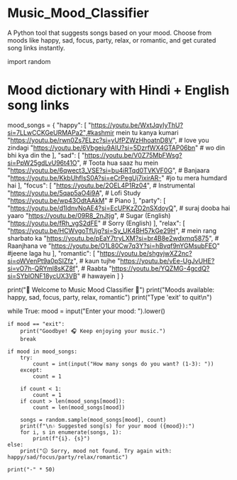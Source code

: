 # Music_Mood_Classifier
A Python tool that suggests songs based on your mood. Choose from moods like happy, sad, focus, party, relax, or romantic, and get curated song links instantly.

import random

# Mood dictionary with Hindi + English song links
mood_songs = {
    "happy": [
        "https://youtu.be/WxtJqyIyThU?si=7LLwCCKGeURMAPa2",#kashmir mein tu kanya kumari
       "https://youtu.be/rwn0Zs7ELzc?si=yUfPZWzHhoatnD8V",  # love you zindagi
        "https://youtu.be/6Vbgeiu9AIU?si=5DzrfWX4GTAP06bn"   # wo din bhi kya din the
    ],
    "sad": [
        "https://youtu.be/V0Z75MbFWsg?si=PpW25gdLvU96t41O",  # Toota hua saaz hu mein
        "https://youtu.be/6qwect3_VSE?si=bu4iRTqd0TVKVF0G",  # Banjaara
        "https://youtu.be/KkbUhfIsS0A?si=eCrPegUj7ixirAR-"   #jo tu mera humdard hai
    ],
    "focus": [
        "https://youtu.be/2OEL4P1Rz04",  # Instrumental
        "https://youtu.be/5qap5aO4i9A",  # Lofi Study
        "https://youtu.be/wp43OdtAAkM"   # Piano
    ],
    "party": [
        "https://youtu.be/d1ldnvNoAE4?si=EcUPKzZO2nSXdoyQ",  # suraj dooba hai yaaro
        "https://youtu.be/09R8_2nJtjg",  # Sugar (English)
        "https://youtu.be/fRh_vgS2dFE"   # Sorry (English)
    ],
    "relax": [
        "https://youtu.be/HCWvgoTfUjg?si=Sy_UK4BH57kGe29H",  # mein rang sharbato ka
        "https://youtu.be/pEaY7tryLXM?si=br4B8e2wdxmq5875",  # Raanjhana ve
        "https://youtu.be/O1L80Cw7q3Y?si=hBvqf9nYGMsubFEO"   #jeene laga hu
    ],
    "romantic": [
        "https://youtu.be/shgvjwXZ2nc?si=oWVenPt9a0pSIZfz",  # kaun tujhe
        "https://youtu.be/vEe-UgJvUHE?si=vO7h-QRYml8sKZ8f",  # Raabta
        "https://youtu.be/YQZMG-4gcdQ?si=SYblONF18ycUX3VB"   # hawayein
    ]
}

print("🎵 Welcome to Music Mood Classifier 🎵")
print("Moods available: happy, sad, focus, party, relax, romantic")
print("Type 'exit' to quit\n")

while True:
    mood = input("Enter your mood: ").lower()

    if mood == "exit":
        print("Goodbye! 🎧 Keep enjoying your music.")
        break

    if mood in mood_songs:
        try:
            count = int(input("How many songs do you want? (1-3): "))
        except:
            count = 1

        if count < 1:
            count = 1
        if count > len(mood_songs[mood]):
            count = len(mood_songs[mood])

        songs = random.sample(mood_songs[mood], count)
        print(f"\n🎶 Suggested song(s) for your mood ({mood}):")
        for i, s in enumerate(songs, 1):
            print(f"{i}. {s}")
    else:
        print("😕 Sorry, mood not found. Try again with: happy/sad/focus/party/relax/romantic")

    print("-" * 50)
